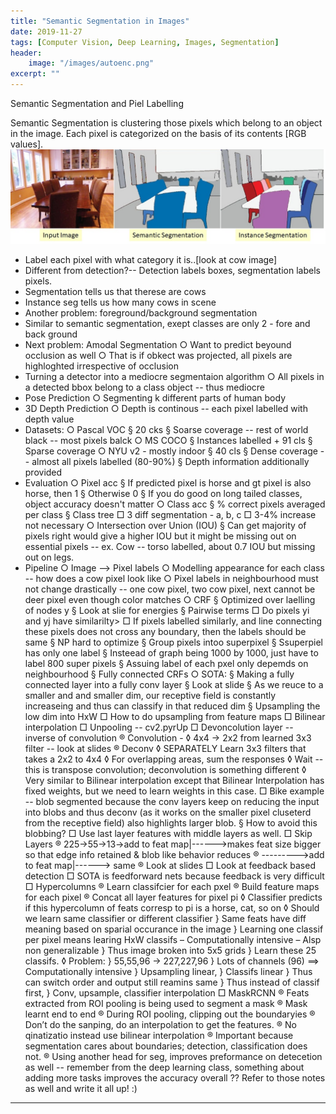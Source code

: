 ```yaml
---
title: "Semantic Segmentation in Images"
date: 2019-11-27
tags: [Computer Vision, Deep Learning, Images, Segmentation]
header:
    image: "/images/autoenc.png"
excerpt: ""
---
```


Semantic Segmentation and Piel Labelling

Semantic Segmentation is clustering those pixels which belong to an object in the image. Each pixel is categorized on the basis of its contents [RGB values].  
![Figure 1: Semantic Segmentation on an image of cows](../images/semantic_seg_fig1.jpg "Figure 1: Semantic Segmentation on an image of cows")
- Label each pixel with what category it is..[look at cow image]
- Different from detection?-- Detection labels boxes, segmentation labels pixels.
- Segmentation tells us that therese are cows
- Instance seg tells us how many cows in scene
- Another problem: foreground/background segmentation
- Similar to semantic segmentation, exept classes are only 2 - fore and back ground
- Next problem: Amodal Segmentation
    ○ Want to predict beyound occlusion as well
    ○ That is if obkect was projected, all pixels are highloghted irrespective of occlusion
- Turning a detector into a mediocre segmentaion algorithm
    ○ All pixels in a detected bbox belong to a class object -- thus mediocre
- Pose Prediction
    ○ Segmenting k different parts of human body
- 3D Depth Prediction
    ○ Depth is continous -- each pixel labelled with depth value
- Datasets:
    ○ Pascal VOC
        § 20 cks
        § Soarse coverage -- rest of world black -- most pixels balck
    ○ MS COCO
        § Instances labelled + 91 cls
        § Sparse coverage
    ○ NYU v2 - mostly indoor
        § 40 cls
        § Dense coverage -- almost all pixels labelled (80-90%)
        § Depth information additionally provided 
- Evaluation
    ○ Pixel acc
        § If predicted pixel is horse and gt pixel is also horse, then 1
        § Otherwise 0
        § If you do good on long tailed classes, object accuracy doesn't matter
    ○ Class acc
        § % correct pixels averaged per class
        § Class tree
            □ 3 diff segmentation - a, b, c
            □ 3-4% increase not necessary
    ○ Intersection over Union (IOU)
        § Can get majority of pixels right would give a higher IOU but it might be missing out on essential pixels -- ex. Cow -- torso labelled, about 0.7 IOU but missing out on legs.
- Pipeline
    ○ Image --> Pixel labels
    ○ Modelling appearance for each class -- how does a cow pixel look like
    ○ Pixel labels in neighbourhood must not change drastically -- one cow pixel, two cow pixel, next cannot be deer pixel even though color matches
    ○ CRF
        § Optimized over laelling of nodes y
        § Look at slie for energies
        § Pairwise terms
            □ Do pixels yi and yj have similarilty>
            □ If pixels labelled similarly, and line connecting these pixels does not cross any boundary, then the labels should be same
        § NP hard to optimize
        § Group pixels intoo superpixel
        § Ssuperpiel has only one label
        § Insteead of graph being 1000 by 1000, just have to label 800 super pixels
        § Assuing label of each pxel only depemds on neighbourhood
        § Fully connected CRFs
    ○ SOTA:
        § Making a fully connected layer into a fully conv layer
        § Look at slide
        § As we reuce to a smaller and and smaller dim, our receptive field is constantly increaseing and thus can classify in that reduced dim
        § Upsampling the low dim into HxW
            □ How to do upsampling from feature maps
            □ Bilinear interpolation
            □ Unpooling -- cv2.pyrUp
            □ Devoncolution layer -- inverse of convolution
                ® Convolution - 
                    ◊ 4x4 -> 2x2 from learned 3x3 filter -- look at slides
                ® Deconv
                    ◊ SEPARATELY Learn 3x3 filters that takes a 2x2 to 4x4
                    ◊ For overlapping areas, sum the responses
                    ◊ Wait -- this is transpose convolution; deconvolution is something different
                    ◊ Very similar to Bilinear interpolation except that Bilinear Interpolation has fixed weights, but we need to learn weights in this case.
            □ Bike example -- blob segmented because the conv layers keep on reducing the input into blobs and thus deconv (as it works on the smaller pixel cluseterd from the receptive field) also highlights larger blob.
        § How to avoid this blobbing?
            □ Use last layer features with middle layers as well.
            □ Skip Layers
                ® 225->55->13->add to feat map|------>makes feat size bigger so that edge info retained & blob like behavior reduces
                ®             --------->add to feat map|------> same
                ® Look at slides
            □ Look at feedback based detection
            □ SOTA is feedforward nets because feedback is very difficult
            □ Hypercolumns
                ® Learn classifcier for each pxel
                ® Build feature maps for each pixel
                ® Concat all layer features for pixel pi
                    ◊ Classifier predicts if this hypercolumn of feats corresp to pi is a horse, cat, so on
                    ◊ Should we learn same classifier or different classifier
                        } Same feats have diff meaning based on sparial occurance in the image
                        } Learning one classif per pixel means learing HxW classifs
                            –  Computationally intensive
                            – Alsp non generalizable
                        } Thus image broken into 5x5 grids
                        } Learn these 25 classifs.
                    ◊ Problem:
                        } 55,55,96 -> 227,227,96
                        } Lots of channels (96) ==> Computationally intensive
                        } Upsampling linear,
                        } Classifs linear
                        } Thus can switch order and output still reamins same
                        } Thus instead of classif first,
                        } Conv, upsample, classifier interpolation
            □ MaskRCNN
                ® Feats extracted from ROI pooling is being used to segment a mask
                ® Mask learnt end to end
                ® During ROI pooling, clipping out the boundaryies
                ® Don’t do the sanping, do an interpolation to get the features.
                ® No qinatizatio instead use bilinear interpolation
                ® Important because segmentation cares about boundaries; detection, classification does not.
                ® Using another head for seg, improves preformance on detecetion as well -- remember from the deep learning class, something about adding more tasks improves the accuracy overall ?? Refer to those notes as well and write it all up! :)
-------------------------------------------------------------------------------------------------------------------------------------------------------------------------------------------------------------
    
